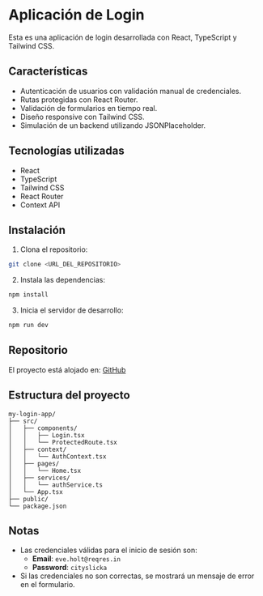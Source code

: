 # Aplicación de Login

Esta es una aplicación de login desarrollada con React, TypeScript y Tailwind CSS.

## Características

- Autenticación de usuarios con validación manual de credenciales.
- Rutas protegidas con React Router.
- Validación de formularios en tiempo real.
- Diseño responsive con Tailwind CSS.
- Simulación de un backend utilizando JSONPlaceholder.

## Tecnologías utilizadas

- React
- TypeScript
- Tailwind CSS
- React Router
- Context API

## Instalación

1. Clona el repositorio:
```bash
git clone <URL_DEL_REPOSITORIO>
```

2. Instala las dependencias:
```bash
npm install
```

3. Inicia el servidor de desarrollo:
```bash
npm run dev
```

## Repositorio

El proyecto está alojado en: [GitHub](https://github.com/SaryNotfound/login)

## Estructura del proyecto

```
my-login-app/
├── src/
│   ├── components/
│   │   ├── Login.tsx
│   │   └── ProtectedRoute.tsx
│   ├── context/
│   │   └── AuthContext.tsx
│   ├── pages/
│   │   └── Home.tsx
│   ├── services/
│   │   └── authService.ts
│   └── App.tsx
├── public/
└── package.json
```

## Notas

- Las credenciales válidas para el inicio de sesión son:
  - **Email**: `eve.holt@reqres.in`
  - **Password**: `cityslicka`
- Si las credenciales no son correctas, se mostrará un mensaje de error en el formulario.
